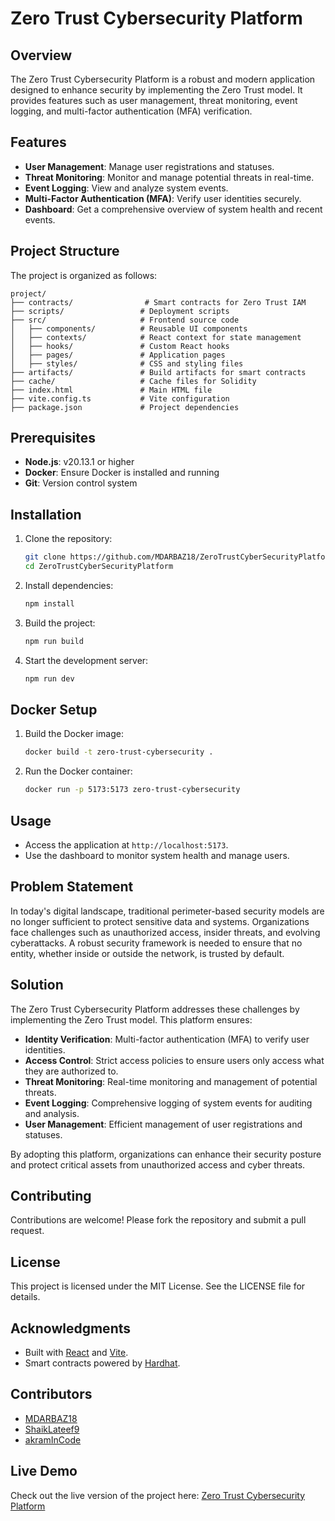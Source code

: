 # Zero Trust Cybersecurity Platform

## Overview
The Zero Trust Cybersecurity Platform is a robust and modern application designed to enhance security by implementing the Zero Trust model. It provides features such as user management, threat monitoring, event logging, and multi-factor authentication (MFA) verification.

## Features
- **User Management**: Manage user registrations and statuses.
- **Threat Monitoring**: Monitor and manage potential threats in real-time.
- **Event Logging**: View and analyze system events.
- **Multi-Factor Authentication (MFA)**: Verify user identities securely.
- **Dashboard**: Get a comprehensive overview of system health and recent events.

## Project Structure
The project is organized as follows:

```
project/
├── contracts/                # Smart contracts for Zero Trust IAM
├── scripts/                 # Deployment scripts
├── src/                     # Frontend source code
│   ├── components/          # Reusable UI components
│   ├── contexts/            # React context for state management
│   ├── hooks/               # Custom React hooks
│   ├── pages/               # Application pages
│   ├── styles/              # CSS and styling files
├── artifacts/               # Build artifacts for smart contracts
├── cache/                   # Cache files for Solidity
├── index.html               # Main HTML file
├── vite.config.ts           # Vite configuration
├── package.json             # Project dependencies
```

## Prerequisites
- **Node.js**: v20.13.1 or higher
- **Docker**: Ensure Docker is installed and running
- **Git**: Version control system

## Installation
1. Clone the repository:
   ```bash
   git clone https://github.com/MDARBAZ18/ZeroTrustCyberSecurityPlatform.git
   cd ZeroTrustCyberSecurityPlatform
   ```

2. Install dependencies:
   ```bash
   npm install
   ```

3. Build the project:
   ```bash
   npm run build
   ```

4. Start the development server:
   ```bash
   npm run dev
   ```

## Docker Setup
1. Build the Docker image:
   ```bash
   docker build -t zero-trust-cybersecurity .
   ```

2. Run the Docker container:
   ```bash
   docker run -p 5173:5173 zero-trust-cybersecurity
   ```

## Usage
- Access the application at `http://localhost:5173`.
- Use the dashboard to monitor system health and manage users.

## Problem Statement
In today's digital landscape, traditional perimeter-based security models are no longer sufficient to protect sensitive data and systems. Organizations face challenges such as unauthorized access, insider threats, and evolving cyberattacks. A robust security framework is needed to ensure that no entity, whether inside or outside the network, is trusted by default.

## Solution
The Zero Trust Cybersecurity Platform addresses these challenges by implementing the Zero Trust model. This platform ensures:
- **Identity Verification**: Multi-factor authentication (MFA) to verify user identities.
- **Access Control**: Strict access policies to ensure users only access what they are authorized to.
- **Threat Monitoring**: Real-time monitoring and management of potential threats.
- **Event Logging**: Comprehensive logging of system events for auditing and analysis.
- **User Management**: Efficient management of user registrations and statuses.

By adopting this platform, organizations can enhance their security posture and protect critical assets from unauthorized access and cyber threats.

## Contributing
Contributions are welcome! Please fork the repository and submit a pull request.

## License
This project is licensed under the MIT License. See the LICENSE file for details.

## Acknowledgments
- Built with [React](https://reactjs.org/) and [Vite](https://vitejs.dev/).
- Smart contracts powered by [Hardhat](https://hardhat.org/).

## Contributors
- [MDARBAZ18](https://github.com/MDARBAZ18)
- [ShaikLateef9](https://github.com/ShaikLateef9)
- [akramInCode](https://github.com/akramInCode)

## Live Demo
Check out the live version of the project here: [Zero Trust Cybersecurity Platform](https://zero-trust-cybersecurity-platform-o0g0qyqq0-diigootasks.vercel.app)

